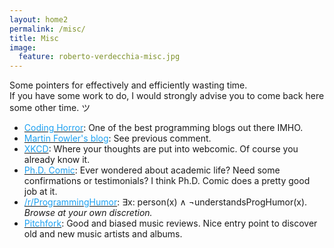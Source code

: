 ```yaml
---
layout: home2
permalink: /misc/
title: Misc
image:
  feature: roberto-verdecchia-misc.jpg
---
```


Some pointers for effectively and efficiently wasting time.<br>
If you have some work to do, I would strongly advise you to come back here some other time. ツ 

* <a href="https://blog.codinghorror.com/" target="_blank"><font color="1DA1F2">Coding Horror</font></a>: One of the best programming blogs out there IMHO.
* <a href="https://martinfowler.com/" target="_blank"><font color="1DA1F2">Martin Fowler's blog</font></a>: See previous comment.
* <a href="https://xkcd.com/" target="_blank"><font color="1DA1F2">XKCD</font></a>: Where your thoughts are put into webcomic. Of course you already know it.
* <a href="http://phdcomics.com/" target="_blank"><font color="1DA1F2">Ph.D. Comic</font></a>: Ever wondered about academic life? Need some confirmations or testimonials? I think Ph.D. Comic does a pretty good job at it.
* <a href="https://www.reddit.com/r/ProgrammerHumor/" target="_blank"><font color="1DA1F2">/r/ProgrammingHumor</font></a>: ∃x: person(x) ∧ ¬understandsProgHumor(x). <br> _Browse at your own discretion._
* <a href="https://pitchfork.com/best/high-scoring-albums/" target="_blank"><font color="1DA1F2">Pitchfork</font></a>: Good and biased music reviews. Nice entry point to discover old and new music artists and albums.